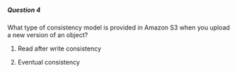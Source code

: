 ##### Question 4


What type of consistency model is provided in Amazon S3 when you upload a new version of an object?


1. Read after write consistency

2. Eventual consistency

